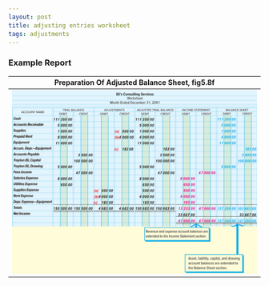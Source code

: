 ```yaml
---
layout: post
title: adjusting entries worksheet
tags: adjustments
---
```


### Example Report

|Preparation Of Adjusted Balance Sheet, fig5.8f|
|:-:|
|![Adjusted Balance Sheet](/assets/mc-graw-accounting-course/fig5.8f.preparation.of.bs.png)|

